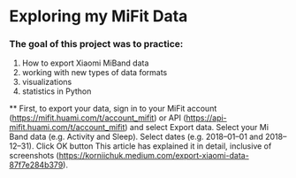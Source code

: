 # Exploring my MiFit Data

### The goal of this project was to practice:

1. How to export Xiaomi MiBand data 
2. working with new types of data formats
3. visualizations
4. statistics in Python

** First, to export your data, sign in to your MiFit account (https://mifit.huami.com/t/account_mifit) or API (https://api-mifit.huami.com/t/account_mifit) and select Export data.
Select your Mi Band data (e.g. Activity and Sleep). Select dates (e.g. 2018–01–01 and 2018–12–31). Click OK button
This article has explained it in detail, inclusive of screenshots (https://korniichuk.medium.com/export-xiaomi-data-87f7e284b379).
